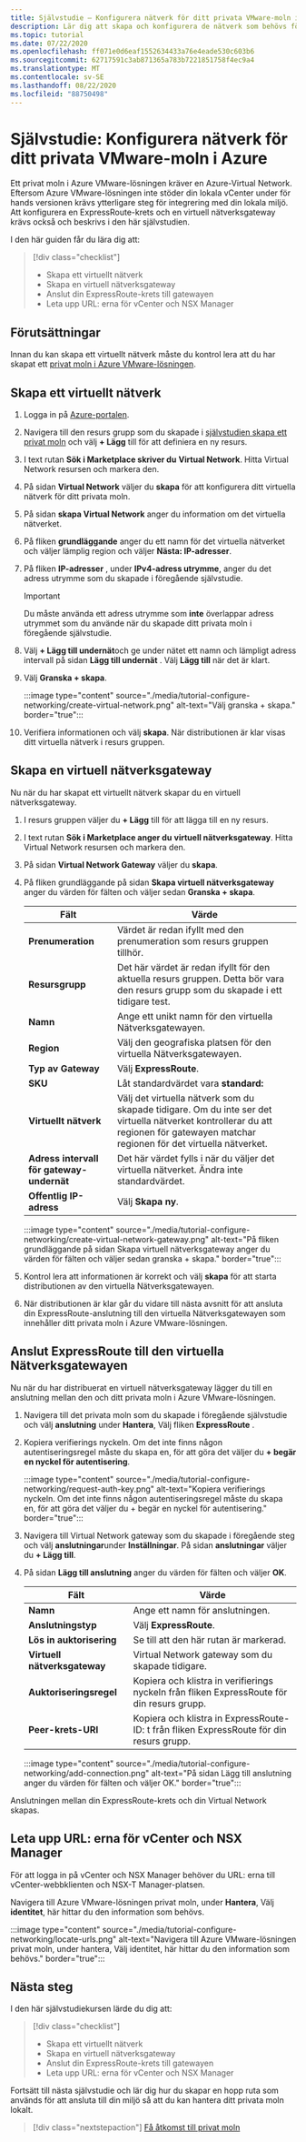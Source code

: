 ```yaml
---
title: Självstudie – Konfigurera nätverk för ditt privata VMware-moln i Azure
description: Lär dig att skapa och konfigurera de nätverk som behövs för att distribuera ditt privata moln i Azure
ms.topic: tutorial
ms.date: 07/22/2020
ms.openlocfilehash: ff071e0d6eaf1552634433a76e4eade530c603b6
ms.sourcegitcommit: 62717591c3ab871365a783b7221851758f4ec9a4
ms.translationtype: MT
ms.contentlocale: sv-SE
ms.lasthandoff: 08/22/2020
ms.locfileid: "88750498"
---
```

# <a name="tutorial-configure-networking-for-your-vmware-private-cloud-in-azure"></a>Självstudie: Konfigurera nätverk för ditt privata VMware-moln i Azure

Ett privat moln i Azure VMware-lösningen kräver en Azure-Virtual Network. Eftersom Azure VMware-lösningen inte stöder din lokala vCenter under för hands versionen krävs ytterligare steg för integrering med din lokala miljö. Att konfigurera en ExpressRoute-krets och en virtuell nätverksgateway krävs också och beskrivs i den här självstudien.

I den här guiden får du lära dig att:

> [!div class="checklist"]
> * Skapa ett virtuellt nätverk
> * Skapa en virtuell nätverksgateway
> * Anslut din ExpressRoute-krets till gatewayen
> * Leta upp URL: erna för vCenter och NSX Manager

## <a name="prerequisites"></a>Förutsättningar 
Innan du kan skapa ett virtuellt nätverk måste du kontrol lera att du har skapat ett [privat moln i Azure VMware-lösningen](tutorial-create-private-cloud.md). 

## <a name="create-a-virtual-network"></a>Skapa ett virtuellt nätverk

1. Logga in på [Azure-portalen](https://portal.azure.com).

1. Navigera till den resurs grupp som du skapade i [självstudien skapa ett privat moln](tutorial-create-private-cloud.md) och välj **+ Lägg** till för att definiera en ny resurs. 

1. I text rutan **Sök i Marketplace skriver du** **Virtual Network**. Hitta Virtual Network resursen och markera den.

1. På sidan **Virtual Network** väljer du **skapa** för att konfigurera ditt virtuella nätverk för ditt privata moln.

1. På sidan **skapa Virtual Network** anger du information om det virtuella nätverket.

1. På fliken **grundläggande** anger du ett namn för det virtuella nätverket och väljer lämplig region och väljer **Nästa: IP-adresser**.

1. På fliken **IP-adresser** , under **IPv4-adress utrymme**, anger du det adress utrymme som du skapade i föregående självstudie.

   > [!IMPORTANT]
   > Du måste använda ett adress utrymme som **inte** överlappar adress utrymmet som du använde när du skapade ditt privata moln i föregående självstudie.

1. Välj **+ Lägg till undernät**och ge under nätet ett namn och lämpligt adress intervall på sidan **Lägg till undernät** . Välj **Lägg till** när det är klart.

1. Välj **Granska + skapa**.

   :::image type="content" source="./media/tutorial-configure-networking/create-virtual-network.png" alt-text="Välj granska + skapa." border="true":::

1. Verifiera informationen och välj **skapa**. När distributionen är klar visas ditt virtuella nätverk i resurs gruppen.

## <a name="create-a-virtual-network-gateway"></a>Skapa en virtuell nätverksgateway

Nu när du har skapat ett virtuellt nätverk skapar du en virtuell nätverksgateway.

1. I resurs gruppen väljer du **+ Lägg** till för att lägga till en ny resurs.

1. I text rutan **Sök i Marketplace anger du** **virtuell nätverksgateway**. Hitta Virtual Network resursen och markera den.

1. På sidan **Virtual Network Gateway** väljer du **skapa**.

1. På fliken grundläggande på sidan **Skapa virtuell nätverksgateway** anger du värden för fälten och väljer sedan **Granska + skapa**. 

   | Fält | Värde |
   | --- | --- |
   | **Prenumeration** | Värdet är redan ifyllt med den prenumeration som resurs gruppen tillhör. |
   | **Resursgrupp** | Det här värdet är redan ifyllt för den aktuella resurs gruppen. Detta bör vara den resurs grupp som du skapade i ett tidigare test. |
   | **Namn** | Ange ett unikt namn för den virtuella Nätverksgatewayen. |
   | **Region** | Välj den geografiska platsen för den virtuella Nätverksgatewayen. |
   | **Typ av Gateway** | Välj **ExpressRoute**. |
   | **SKU** | Låt standardvärdet vara **standard:** |
   | **Virtuellt nätverk** | Välj det virtuella nätverk som du skapade tidigare. Om du inte ser det virtuella nätverket kontrollerar du att regionen för gatewayen matchar regionen för det virtuella nätverket. |
   | **Adress intervall för gateway-undernät** | Det här värdet fylls i när du väljer det virtuella nätverket. Ändra inte standardvärdet. |
   | **Offentlig IP-adress** | Välj **Skapa ny**. |

   :::image type="content" source="./media/tutorial-configure-networking/create-virtual-network-gateway.png" alt-text="På fliken grundläggande på sidan Skapa virtuell nätverksgateway anger du värden för fälten och väljer sedan granska + skapa." border="true":::

1. Kontrol lera att informationen är korrekt och välj **skapa** för att starta distributionen av den virtuella Nätverksgatewayen. 
1. När distributionen är klar går du vidare till nästa avsnitt för att ansluta din ExpressRoute-anslutning till den virtuella Nätverksgatewayen som innehåller ditt privata moln i Azure VMware-lösningen.

## <a name="connect-expressroute-to-the-virtual-network-gateway"></a>Anslut ExpressRoute till den virtuella Nätverksgatewayen

Nu när du har distribuerat en virtuell nätverksgateway lägger du till en anslutning mellan den och ditt privata moln i Azure VMware-lösningen.

1. Navigera till det privata moln som du skapade i föregående självstudie och välj **anslutning** under **Hantera**, Välj fliken **ExpressRoute** .

1. Kopiera verifierings nyckeln. Om det inte finns någon autentiseringsregel måste du skapa en, för att göra det väljer du **+ begär en nyckel för autentisering**.

   :::image type="content" source="./media/tutorial-configure-networking/request-auth-key.png" alt-text="Kopiera verifierings nyckeln. Om det inte finns någon autentiseringsregel måste du skapa en, för att göra det väljer du + begär en nyckel för autentisering." border="true":::

1. Navigera till Virtual Network gateway som du skapade i föregående steg och välj **anslutningar**under **Inställningar**. På sidan **anslutningar** väljer du **+ Lägg till**.

1. På sidan **Lägg till anslutning** anger du värden för fälten och väljer **OK**. 

   | Fält | Värde |
   | --- | --- |
   | **Namn**  | Ange ett namn för anslutningen.  |
   | **Anslutningstyp**  | Välj **ExpressRoute**.  |
   | **Lös in auktorisering**  | Se till att den här rutan är markerad.  |
   | **Virtuell nätverksgateway** | Virtual Network gateway som du skapade tidigare.  |
   | **Auktoriseringsregel**  | Kopiera och klistra in verifierings nyckeln från fliken ExpressRoute för din resurs grupp. |
   | **Peer-krets-URI**  | Kopiera och klistra in ExpressRoute-ID: t från fliken ExpressRoute för din resurs grupp.  |

   :::image type="content" source="./media/tutorial-configure-networking/add-connection.png" alt-text="På sidan Lägg till anslutning anger du värden för fälten och väljer OK." border="true":::

Anslutningen mellan din ExpressRoute-krets och din Virtual Network skapas.



## <a name="locate-the-urls-for-vcenter-and-nsx-manager"></a>Leta upp URL: erna för vCenter och NSX Manager

För att logga in på vCenter och NSX Manager behöver du URL: erna till vCenter-webbklienten och NSX-T Manager-platsen. 

Navigera till Azure VMware-lösningen privat moln, under **Hantera**, Välj **identitet**, här hittar du den information som behövs.

:::image type="content" source="./media/tutorial-configure-networking/locate-urls.png" alt-text="Navigera till Azure VMware-lösningen privat moln, under hantera, Välj identitet, här hittar du den information som behövs." border="true":::

## <a name="next-steps"></a>Nästa steg

I den här självstudiekursen lärde du dig att:

> [!div class="checklist"]
> * Skapa ett virtuellt nätverk
> * Skapa en virtuell nätverksgateway
> * Anslut din ExpressRoute-krets till gatewayen
> * Leta upp URL: erna för vCenter och NSX Manager

Fortsätt till nästa självstudie och lär dig hur du skapar en hopp ruta som används för att ansluta till din miljö så att du kan hantera ditt privata moln lokalt.

> [!div class="nextstepaction"]
> [Få åtkomst till privat moln](tutorial-access-private-cloud.md)
